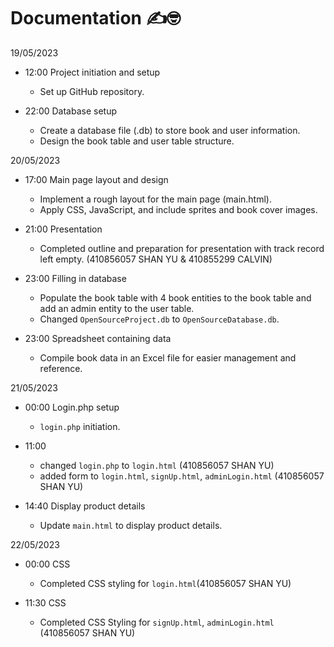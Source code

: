# Documentation ✍️🤓

19/05/2023
- 12:00 Project initiation and setup
    - Set up GitHub repository.

- 22:00 Database setup
    - Create a database file (.db) to store book and user information.
    - Design the book table and user table structure.


20/05/2023
- 17:00 Main page layout and design
    - Implement a rough layout for the main page (main.html).
    - Apply CSS, JavaScript, and include sprites and book cover images.

- 21:00 Presentation
    - Completed outline and preparation for presentation with track record left empty. (410856057 SHAN YU & 410855299 CALVIN)

- 23:00 Filling in database
    - Populate the book table with 4 book entities to the book table and add an admin entity to the user table.
    - Changed `OpenSourceProject.db` to `OpenSourceDatabase.db`.

- 23:00 Spreadsheet containing data
    - Compile book data in an Excel file for easier management and reference.

21/05/2023
- 00:00 Login.php setup
    - `login.php` initiation.

- 11:00 
    - changed `login.php` to `login.html` (410856057 SHAN YU)
    - added form to `login.html`, `signUp.html`, `adminLogin.html` (410856057 SHAN YU)

- 14:40 Display product details
    - Update `main.html` to display product details.

22/05/2023
-  00:00 CSS
    - Completed CSS styling for `login.html`(410856057 SHAN YU)

- 11:30 CSS
    - Completed CSS Styling for `signUp.html`, `adminLogin.html` (410856057 SHAN YU)

